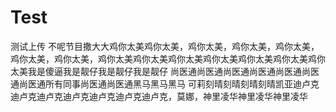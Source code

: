 # Test
测试上传
不呢节目撒大大鸡你太美鸡你太美，鸡你太美，鸡你太美，鸡你太美，鸡你太美，鸡你太美，鸡你太美鸡你太美鸡你太美鸡你太美鸡你太美鸡你太美鸡你太美我是傻逼我是靓仔我是靓仔我是靓仔
尚医通尚医通尚医通尚医通尚医通尚医通尚医通所有同事尚医通尚医通黑马黑马黑马
可莉刻晴刻晴刻晴刻晴凯亚迪卢克迪卢克迪卢克迪卢克迪卢克迪卢克迪卢克，莫娜，神里凌华神里凌华神里凌华
